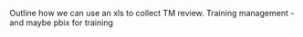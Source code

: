 Outline how we can use an xls to collect TM review.
Training management - and maybe pbix for training
